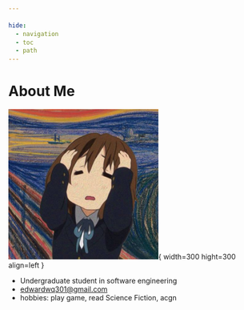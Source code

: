 ```yaml
---

hide:
  - navigation
  - toc
  - path
---
```


# About Me

![pic](image/lightmusic2.png){ width=300 hight=300 align=left }


- Undergraduate student in software engineering
- edwardwq301@gmail.com
- hobbies: play game, read Science Fiction, acgn
